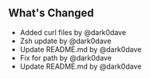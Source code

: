 ## What's Changed
* Added curl files by @dark0dave
* Zsh update by @dark0dave
* Update README.md by @dark0dave
* Fix for path by @dark0dave
* Update README.md by @dark0dave

